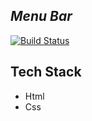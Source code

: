 ## _Menu Bar_

[![Build Status](https://res.cloudinary.com/dlbipxxlr/image/upload/v1672385452/gitHub-repository-images/img_43_hsmpph.png)](https://63ae93684ebb5c3167586924--papaya-platypus-3daa5d.netlify.app/)

## Tech Stack
- Html
- Css
